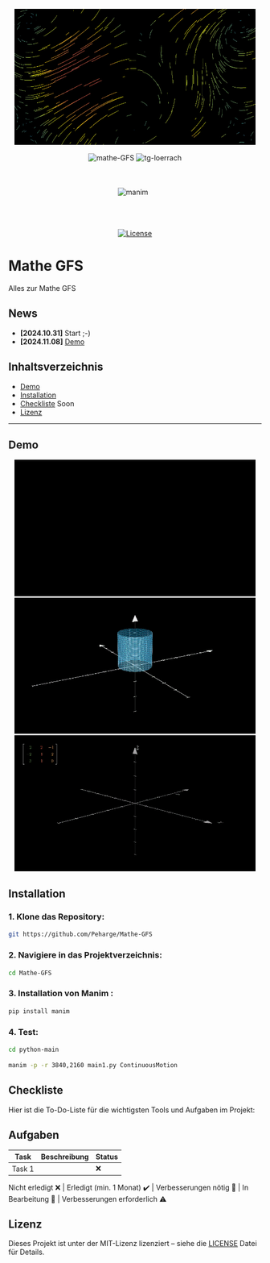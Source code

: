 <p align="center">
    <img src="./img-readme/mathe-gfs-gif3.gif" width="480"/>
</p>
<div align="center">
<img alt="mathe-GFS" src="https://img.shields.io/badge/Mathe-GFS-F7DF1E">
<img alt="tg-loerrach" src="https://img.shields.io/badge/TG Lörrach-red">
<br>
<br>

<img alt="" src="https://img.shields.io/badge/Python-3.11 / 3.12 / 3.13-blue?&logo=Python&logoColor=white%5BPython">
<br>
<br>

<img alt="manim" src="https://img.shields.io/badge/Manim-red">
<img alt="" src="https://img.shields.io/badge/PyCharm-black?logo=PyCharm&logoColor=white">
<img alt="" src="https://img.shields.io/badge/GitHub-black?logo=github">
<br>
<br>

<img alt="" src="https://img.shields.io/badge/os-linux%20%7C%20macOS%20%7C%20windows-blue">
<br>
<br>

[![License](https://img.shields.io/badge/license-MIT-blue.svg)](https://opensource.org/licenses/MIT)
<br>
</div>

# Mathe GFS

Alles zur Mathe GFS

## News

- **[2024.10.31]** Start ;-)
- **[2024.11.08]** [Demo](#demo)

## Inhaltsverzeichnis
- [Demo](#demo)
- [Installation](#installation)
- [Checkliste](#checkliste) Soon
- [Lizenz](#lizenz)

---

## Demo

<p align="center">
    <img src="./img-readme/mathe-gfs-gif6.gif" width="480"/>
    <img src="./img-readme/mathe-gfs-gif5.gif" width="480"/>
    <img src="./img-readme/mathe-gfs-gif4.gif" width="480"/>
</p>

## Installation

### 1. Klone das Repository:
```bash
git https://github.com/Peharge/Mathe-GFS
   ```
### 2. Navigiere in das Projektverzeichnis:
```bash
cd Mathe-GFS
```
### 3. Installation von Manim :
```bash
pip install manim
```
### 4. Test:
```bash
cd python-main
```
```bash
manim -p -r 3840,2160 main1.py ContinuousMotion
```

## Checkliste

Hier ist die To-Do-Liste für die wichtigsten Tools und Aufgaben im Projekt:

## Aufgaben

| **Task** | **Beschreibung** | **Status** |
|----------|------------------|------------|
| Task 1   |                  | ❌          |


Nicht erledigt ❌ | Erledigt (min. 1 Monat) ✔️ | Verbesserungen nötig 🔧 | In Bearbeitung 🔄 | Verbesserungen erforderlich ⚠️

## Lizenz

Dieses Projekt ist unter der MIT-Lizenz lizenziert – siehe die [LICENSE](LICENSE) Datei für Details.
